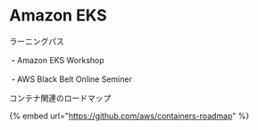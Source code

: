# Amazon EKS



ラーニングパス

・Amazon EKS Workshop

・AWS Black Belt Online Seminer





コンテナ関連のロードマップ

{% embed url="https://github.com/aws/containers-roadmap" %}









